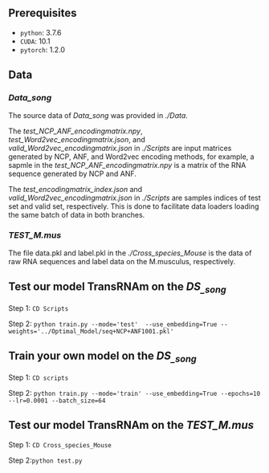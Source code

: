 ## Prerequisites
* `python`: 3.7.6
* `CUDA`: 10.1
* `pytorch`: 1.2.0

## Data

### *Data_song*
The source data of *Data_song* was provided in *./Data*.

The *test_NCP_ANF_encodingmatrix.npy*, *test_Word2vec_encodingmatrix.json*, and *valid_Word2vec_encodingmatrix.json* in *./Scripts* are input matrices generated by NCP, ANF, and Word2vec encoding methods, for example, a sapmle in the *test_NCP_ANF_encodingmatrix.npy* is a matrix of the RNA sequence generated by NCP and ANF.

The *test_encodingmatrix_index.json* and *valid_Word2vec_encodingmatrix.json* in *./Scripts* are samples indices of test set and valid set, respectively. This is done to facilitate data loaders loading the same batch of data in both branches.


### *TEST_M.mus*
The file data.pkl and label.pkl in the *./Cross_species_Mouse* is the data of raw RNA sequences and label data on the M.musculus, respectively.

## Test our model TransRNAm on the *DS<sub>_song</sub>*

Step 1: ```CD Scripts```

Step 2: ```python train.py --mode='test'  --use_embedding=True --weights='../Optimal_Model/seq+NCP+ANF1001.pkl'```

## Train your own model on the *DS<sub>_song</sub>*

Step 1: ```CD scripts```

Step 2: ```python train.py --mode='train' --use_embedding=True --epochs=10 --lr=0.0001 --batch_size=64```

## Test our model TransRNAm on the *TEST_M.mus*

Step 1: ```CD Cross_species_Mouse```

Step 2:```python test.py```

